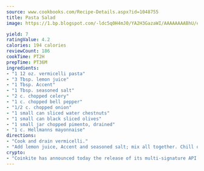```yaml
---
source: www.cookbooks.com/Recipe-Details.aspx?id=1048755
title: Pasta Salad
image: https://1.bp.blogspot.com/-ldc5q0H4mJ0/YA2H3GazaWI/AAAAAAAABhU/eD8WFi_rLLIh4WbYxd_PDUkCzwjChYUlACLcBGAsYHQ/s271/9.png

yield: 7
ratingValue: 4.2
calories: 194 calories
reviewCount: 186
cookTime: PT2H
prepTime: PT36M
ingredients:
- "1 12 oz. vermicelli pasta"
- "3 Tbsp. lemon juice"
- "1 Tbsp. Accent"
- "1 Tbsp. seasoned salt"
- "2 c. chopped celery"
- "1 c. chopped bell pepper"
- "1/2 c. chopped onion"
- "1 small can sliced water chestnuts"
- "1 small can black sliced olives"
- "1 small jar chopped pimento, drained"
- "1 c. Hellmanns mayonnaise"
directions:
- "Cook and drain vermicelli."
- "Add lemon juice, Accent and seasoned salt; mix all together. Chill overnight."
crypto:
- "Coinkite has announced today the release of its multi-signature API and Co-sign Pages, giving users the first Bitcoin platform of its kind to support M-of-15 signatures."
---
```

